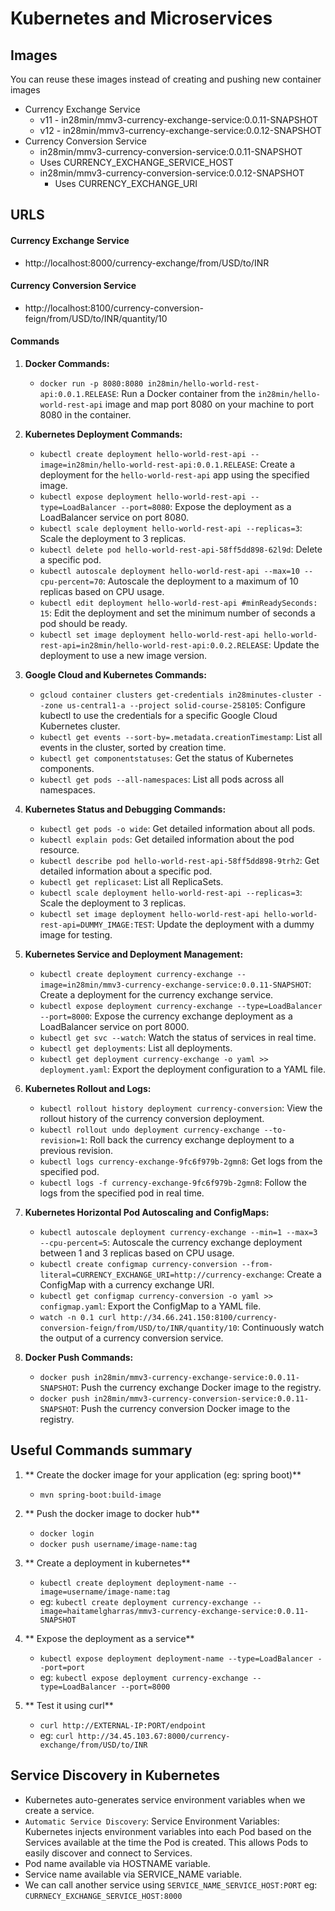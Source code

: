 # Kubernetes and Microservices

## Images

You can reuse these images instead of creating and pushing new container images

- Currency Exchange Service 
	- v11 - in28min/mmv3-currency-exchange-service:0.0.11-SNAPSHOT
  - v12 - in28min/mmv3-currency-exchange-service:0.0.12-SNAPSHOT
- Currency Conversion Service
	- in28min/mmv3-currency-conversion-service:0.0.11-SNAPSHOT
    - Uses CURRENCY_EXCHANGE_SERVICE_HOST
  - in28min/mmv3-currency-conversion-service:0.0.12-SNAPSHOT
    - Uses CURRENCY_EXCHANGE_URI

## URLS

#### Currency Exchange Service
- http://localhost:8000/currency-exchange/from/USD/to/INR

#### Currency Conversion Service
- http://localhost:8100/currency-conversion-feign/from/USD/to/INR/quantity/10


#### Commands

1. **Docker Commands:**
    - `docker run -p 8080:8080 in28min/hello-world-rest-api:0.0.1.RELEASE`: Run a Docker container from the `in28min/hello-world-rest-api` image and map port 8080 on your machine to port 8080 in the container.

2. **Kubernetes Deployment Commands:**
    - `kubectl create deployment hello-world-rest-api --image=in28min/hello-world-rest-api:0.0.1.RELEASE`: Create a deployment for the `hello-world-rest-api` app using the specified image.
    - `kubectl expose deployment hello-world-rest-api --type=LoadBalancer --port=8080`: Expose the deployment as a LoadBalancer service on port 8080.
    - `kubectl scale deployment hello-world-rest-api --replicas=3`: Scale the deployment to 3 replicas.
    - `kubectl delete pod hello-world-rest-api-58ff5dd898-62l9d`: Delete a specific pod.
    - `kubectl autoscale deployment hello-world-rest-api --max=10 --cpu-percent=70`: Autoscale the deployment to a maximum of 10 replicas based on CPU usage.
    - `kubectl edit deployment hello-world-rest-api #minReadySeconds: 15`: Edit the deployment and set the minimum number of seconds a pod should be ready.
    - `kubectl set image deployment hello-world-rest-api hello-world-rest-api=in28min/hello-world-rest-api:0.0.2.RELEASE`: Update the deployment to use a new image version.

3. **Google Cloud and Kubernetes Commands:**
    - `gcloud container clusters get-credentials in28minutes-cluster --zone us-central1-a --project solid-course-258105`: Configure kubectl to use the credentials for a specific Google Cloud Kubernetes cluster.
    - `kubectl get events --sort-by=.metadata.creationTimestamp`: List all events in the cluster, sorted by creation time.
    - `kubectl get componentstatuses`: Get the status of Kubernetes components.
    - `kubectl get pods --all-namespaces`: List all pods across all namespaces.

4. **Kubernetes Status and Debugging Commands:**
    - `kubectl get pods -o wide`: Get detailed information about all pods.
    - `kubectl explain pods`: Get detailed information about the pod resource.
    - `kubectl describe pod hello-world-rest-api-58ff5dd898-9trh2`: Get detailed information about a specific pod.
    - `kubectl get replicaset`: List all ReplicaSets.
    - `kubectl scale deployment hello-world-rest-api --replicas=3`: Scale the deployment to 3 replicas.
    - `kubectl set image deployment hello-world-rest-api hello-world-rest-api=DUMMY_IMAGE:TEST`: Update the deployment with a dummy image for testing.

5. **Kubernetes Service and Deployment Management:**
    - `kubectl create deployment currency-exchange --image=in28min/mmv3-currency-exchange-service:0.0.11-SNAPSHOT`: Create a deployment for the currency exchange service.
    - `kubectl expose deployment currency-exchange --type=LoadBalancer --port=8000`: Expose the currency exchange deployment as a LoadBalancer service on port 8000.
    - `kubectl get svc --watch`: Watch the status of services in real time.
    - `kubectl get deployments`: List all deployments.
    - `kubectl get deployment currency-exchange -o yaml >> deployment.yaml`: Export the deployment configuration to a YAML file.

6. **Kubernetes Rollout and Logs:**
    - `kubectl rollout history deployment currency-conversion`: View the rollout history of the currency conversion deployment.
    - `kubectl rollout undo deployment currency-exchange --to-revision=1`: Roll back the currency exchange deployment to a previous revision.
    - `kubectl logs currency-exchange-9fc6f979b-2gmn8`: Get logs from the specified pod.
    - `kubectl logs -f currency-exchange-9fc6f979b-2gmn8`: Follow the logs from the specified pod in real time.

7. **Kubernetes Horizontal Pod Autoscaling and ConfigMaps:**
    - `kubectl autoscale deployment currency-exchange --min=1 --max=3 --cpu-percent=5`: Autoscale the currency exchange deployment between 1 and 3 replicas based on CPU usage.
    - `kubectl create configmap currency-conversion --from-literal=CURRENCY_EXCHANGE_URI=http://currency-exchange`: Create a ConfigMap with a currency exchange URI.
    - `kubectl get configmap currency-conversion -o yaml >> configmap.yaml`: Export the ConfigMap to a YAML file.
    - `watch -n 0.1 curl http://34.66.241.150:8100/currency-conversion-feign/from/USD/to/INR/quantity/10`: Continuously watch the output of a currency conversion service.

8. **Docker Push Commands:**
    - `docker push in28min/mmv3-currency-exchange-service:0.0.11-SNAPSHOT`: Push the currency exchange Docker image to the registry.
    - `docker push in28min/mmv3-currency-conversion-service:0.0.11-SNAPSHOT`: Push the currency conversion Docker image to the registry.


## Useful Commands summary
1. ** Create the docker image for your application (eg: spring boot)**
    - `mvn spring-boot:build-image`

2. ** Push the docker image to docker hub**
    - `docker login`
    - `docker push username/image-name:tag`

3. ** Create a deployment in kubernetes**
    - `kubectl create deployment deployment-name --image=username/image-name:tag`
    - eg: `kubectl create deployment currency-exchange --image=haitamelgharras/mmv3-currency-exchange-service:0.0.11-SNAPSHOT`

4. ** Expose the deployment as a service**
    - `kubectl expose deployment deployment-name --type=LoadBalancer --port=port`
    - eg: `kubectl expose deployment currency-exchange --type=LoadBalancer --port=8000`

5. ** Test it using curl**
    - `curl http://EXTERNAL-IP:PORT/endpoint`
    - eg: `curl http://34.45.103.67:8000/currency-exchange/from/USD/to/INR`


## Service Discovery in Kubernetes
- Kubernetes auto-generates service environment variables when we create a service.
- `Automatic Service Discovery`: Service Environment Variables: Kubernetes injects environment variables into each Pod based on the Services available at the time the Pod is created. This allows Pods to easily discover and connect to Services.
- Pod name available via HOSTNAME variable.
- Service name available via SERVICE_NAME variable.
- We can call another service using ``SERVICE_NAME_SERVICE_HOST:PORT`` eg: ``CURRNECY_EXCHANGE_SERVICE_HOST:8000``